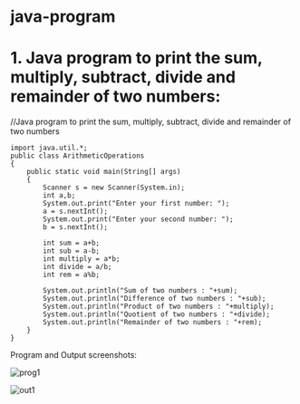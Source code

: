 # java-program
# 1. Java program to print the sum, multiply, subtract, divide and remainder of two numbers:
//Java program to print the sum, multiply, subtract, divide and remainder of two numbers
~~~
import java.util.*;
public class ArithmeticOperations
{
    public static void main(String[] args)
    {
        Scanner s = new Scanner(System.in);
        int a,b;
        System.out.print("Enter your first number: ");
        a = s.nextInt();
        System.out.print("Enter your second number: ");
        b = s.nextInt();

        int sum = a+b;
        int sub = a-b;
        int multiply = a*b;
        int divide = a/b;
        int rem = a%b;

        System.out.println("Sum of two numbers : "+sum);
        System.out.println("Difference of two numbers : "+sub);
        System.out.println("Product of two numbers : "+multiply);
        System.out.println("Quotient of two numbers : "+divide);
        System.out.println("Remainder of two numbers : "+rem);
    }
}
~~~
Program and Output screenshots:

![prog1](https://user-images.githubusercontent.com/95342910/224466142-b37445ba-62d6-46e2-b506-231a5eaca67b.png)

![out1](https://user-images.githubusercontent.com/95342910/224466163-22d53f26-29be-416f-aca6-aba9966a1215.png)
